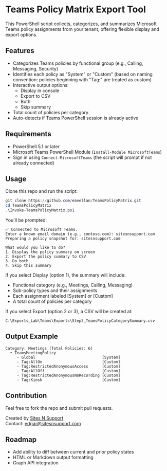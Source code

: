 # Teams Policy Matrix Export Tool

This PowerShell script collects, categorizes, and summarizes Microsoft Teams policy assignments from your tenant, offering flexible display and export options.

## Features

- Categorizes Teams policies by functional group (e.g., Calling, Messaging, Security)
- Identifies each policy as "System" or "Custom" (based on naming convention: policies beginning with "Tag:" are treated as custom)
- Interactive output options:
  - Display in console
  - Export to CSV
  - Both
  - Skip summary
- Total count of policies per category
- Auto-detects if Teams PowerShell session is already active

## Requirements

- PowerShell 5.1 or later
- Microsoft Teams PowerShell Module (`Install-Module MicrosoftTeams`)
- Sign in using `Connect-MicrosoftTeams` (the script will prompt if not already connected)

## Usage

Clone this repo and run the script:

```powershell
git clone https://github.com/eavellan/TeamsPolicyMatrix.git
cd TeamsPolicyMatrix
.\Invoke-TeamsPolicyMatrix.ps1
```

You'll be prompted:

```
✅ Connected to Microsoft Teams.
Enter a known email domain (e.g., contoso.com): sitesnsupport.com
Preparing a policy snapshot for: sitesnsupport.com

What would you like to do?
1. Display the policy summary on screen
2. Export the policy summary to CSV
3. Do both
4. Skip this summary
```

If you select Display (option 1), the summary will include:

- Functional category (e.g., Meetings, Calling, Messaging)
- Sub-policy types and their assignments
- Each assignment labeled [System] or [Custom]
- A total count of policies per category

If you select Export (option 2 or 3), a CSV will be created at:

```
C:\Exports_Lab\Teams\Exports\Step3_TeamsPolicyCategorySummary.csv
```

## Output Example

```text
Category: Meetings (Total Policies: 6)
  • TeamsMeetingPolicy
     - Global                             [System]
     - Tag:AllOn                          [Custom]
     - Tag:RestrictedAnonymousAccess      [Custom]
     - Tag:AllOff                         [Custom]
     - Tag:RestrictedAnonymousNoRecording [Custom]
     - Tag:Kiosk                          [Custom]
```

## Contribution

Feel free to fork the repo and submit pull requests.

Created by [Sites N Support](https://sitesnsupport.com)  
Contact: edgar@sitesnsupport.com

## Roadmap

- Add ability to diff between current and prior policy states
- HTML or Markdown output formatting
- Graph API integration
